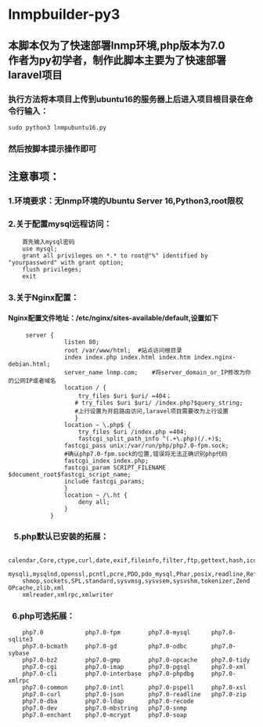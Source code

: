 # lnmpbuilder-py3
## 本脚本仅为了快速部署lnmp环境,php版本为7.0<br>作者为py初学者，制作此脚本主要为了快速部署laravel项目
### 执行方法将本项目上传到ubuntu16的服务器上后进入项目根目录在命令行输入：
	sudo python3 lnmpubuntu16.py
### 然后按脚本提示操作即可

## 注意事项：
###		1.环境要求：无lnmp环境的Ubuntu Server 16,Python3,root限权
###		2.关于配置mysql远程访问：
		首先输入mysql密码
		use mysql;
		grant all privileges on *.* to root@"%" identified by "yourpassword" with grant option;
		flush privileges;
		exit
###		3.关于Nginx配置：
####		Nginx配置文件地址：/etc/nginx/sites-available/default,设置如下
		 server {
				    listen 80;
				    root /var/www/html;  #站点访问根目录
				    index index.php index.html index.htm index.nginx-debian.html;
				    server_name lnmp.com;    #将server_domain_or_IP修改为你的公网IP或者域名
				    location / {
						try_files $uri $uri/ =404；
				       # try_files $uri $uri/ /index.php?$query_string;
					   #上行设置为开启路由访问,laravel项目需要改为上行设置
				       }    
					location ~ \.php$ {
					    try_files $uri /index.php =404;
					    fastcgi_split_path_info ^(.+\.php)(/.+)$;
					fastcgi_pass unix:/var/run/php/php7.0-fpm.sock;
					#确认php7.0-fpm.sock的位置,错误将无法正确识别php代码
					fastcgi_index index.php;
					fastcgi_param SCRIPT_FILENAME $document_root$fastcgi_script_name;
					include fastcgi_params;
				    }
				    location ~ /\.ht {
					    deny all;
				    }
			    }

###    5.php默认已安装的拓展：
		calendar,Core,ctype,curl,date,exif,fileinfo,filter,ftp,gettext,hash,iconv,json,libxml
		mysqli,mysqlnd,openssl,pcntl,pcre,PDO,pdo_mysql,Phar,posix,readline,Reflection,session
		shmop,sockets,SPL,standard,sysvmsg,sysvsem,sysvshm,tokenizer,Zend OPcache,zlib,xml
		xmlreader,xmlrpc,xmlwriter

###    6.php可选拓展：
		php7.0            php7.0-fpm        php7.0-mysql      php7.0-sqlite3
		php7.0-bcmath     php7.0-gd         php7.0-odbc       php7.0-sybase
		php7.0-bz2        php7.0-gmp        php7.0-opcache    php7.0-tidy
		php7.0-cgi        php7.0-imap       php7.0-pgsql      php7.0-xml
		php7.0-cli        php7.0-interbase  php7.0-phpdbg     php7.0-xmlrpc
		php7.0-common     php7.0-intl       php7.0-pspell     php7.0-xsl
		php7.0-curl       php7.0-json       php7.0-readline   php7.0-zip
		php7.0-dba        php7.0-ldap       php7.0-recode    
		php7.0-dev        php7.0-mbstring   php7.0-snmp      
		php7.0-enchant    php7.0-mcrypt     php7.0-soap

